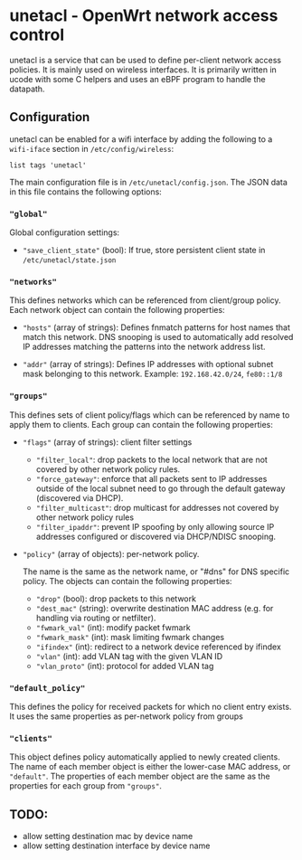 # unetacl - OpenWrt network access control

unetacl is a service that can be used to define per-client network access
policies. It is mainly used on wireless interfaces.
It is primarily written in ucode with some C helpers and uses an eBPF program
to handle the datapath.


## Configuration

unetacl can be enabled for a wifi interface by adding the following to a `wifi-iface`
section in `/etc/config/wireless`:
```
list tags 'unetacl'
```

The main configuration file is in `/etc/unetacl/config.json`. The JSON data
in this file contains the following options:

### `"global"`

Global configuration settings:
 - `"save_client_state"` (bool): If true, store persistent client state in `/etc/unetacl/state.json`

### `"networks"`

This defines networks which can be referenced from client/group policy.
Each network object can contain the following properties:

- `"hosts"` (array of strings): Defines fnmatch patterns for host names that
   match this network. DNS snooping is used to automatically add resolved
   IP addresses matching the patterns into the network address list.

- `"addr"` (array of strings): Defines IP addresses with optional subnet mask
   belonging to this network. Example: `192.168.42.0/24`, `fe80::1/8`


### `"groups"`

This defines sets of client policy/flags which can be referenced by name to apply
them to clients.
Each group can contain the following properties:

- `"flags"` (array of strings): client filter settings
  - `"filter_local"`: drop packets to the local network that are not covered by other
    network policy rules.
  - `"force_gateway"`: enforce that all packets sent to IP addresses outside of the
    local subnet need to go through the default gateway (discovered via DHCP).
  - `"filter_multicast"`: drop multicast for addresses not covered by other network
     policy rules
  - `"filter_ipaddr"`: prevent IP spoofing by only allowing source IP addresses
    configured or discovered via DHCP/NDISC snooping.

- `"policy"` (array of objects): per-network policy.

  The name is the same as the network name, or "#dns" for DNS specific policy.
  The objects can contain the following properties:
  - `"drop"` (bool): drop packets to this network
  - `"dest_mac"` (string): overwrite destination MAC address (e.g. for handling via routing or netfilter).
  - `"fwmark_val"` (int): modify packet fwmark
  - `"fwmark_mask"` (int): mask limiting fwmark changes
  - `"ifindex"` (int): redirect to a network device referenced by ifindex
  - `"vlan"` (int): add VLAN tag with the given VLAN ID
  - `"vlan_proto"` (int): protocol for added VLAN tag


### `"default_policy"`

This defines the policy for received packets for which no client entry exists.
It uses the same properties as per-network policy from groups

### `"clients"`

This object defines policy automatically applied to newly created clients.
The name of each member object is either the lower-case MAC address, or `"default"`.
The properties of each member object are the same as the properties for each group from `"groups"`.

## TODO:

- allow setting destination mac by device name
- allow setting destination interface by device name

